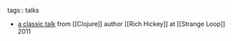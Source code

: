 tags:: talks

- [a classic talk](https://www.youtube.com/watch?v=SxdOUGdseq4) from [[Clojure]] author [[Rich Hickey]] at [[Strange Loop]] 2011